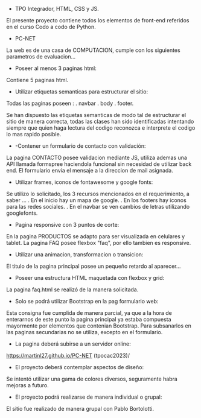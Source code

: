 * TPO Integrador, HTML, CSS y JS.

El presente proyecto contiene todos los elementos de front-end referidos en el curso Codo a codo de Python.

* PC-NET

La web es de una casa de COMPUTACION, cumple con los siguientes parametros de evaluacion...

* Poseer al menos 3 paginas html:

Contiene 5 paginas html.

* Utilizar etiquetas semanticas para estructurar el sitio:

Todas las paginas poseen :
. navbar
. body
. footer.

Se han dispuesto las etiquetas semanticas de modo tal de estructurar el sitio de manera correcta,
todas las clases han sido identificadas intentando siempre que quien haga lectura del codigo
reconozca e interprete el codigo lo mas rapido posible.

* -Contener un formulario de contacto con validación:

La pagina CONTACTO posee validacion mediante JS, utiliza ademas una API llamada formspree
haciendola funcional sin necesidad de utilizar back end.
El formulario envia el mensaje a la direccion de mail asignada.


* Utilizar frames, iconos de fontawesome y google fonts:

Se utilizo lo solicitado, los 3 recursos mencionados en el requerimiento, a saber ...
. En el inicio hay un mapa de google.
. En los footers hay iconos para las redes sociales.
. En el navbar se ven cambios de letras utilizando googlefonts.

* Pagina responsive con 3 puntos de corte:

En la pagina PRODUCTOS se adapto para ser visualizada en celulares y tablet.
La pagina FAQ posee flexbox "faq", por ello tambien es responsive.

* Utilizar una animacion, transformacion o transicion:

El titulo de la pagina principal posee un pequeño retardo al aparecer...


* Poseer una estructura HTML maquetada con flexbox y grid:

La pagina faq.html se realizó de la manera solicitada.


* Solo se podrá utilizar Bootstrap en la pag formulario web:

Esta consigna fue cumplida de manera parcial, ya que a la hora de enterarnos de este punto la pagina principal
ya estaba compuesta mayormente por elementos que contenian Bootstrap.
Para subsanarlos en las paginas secundarias no se utiliza, excepto en el formulario.


* La pagina deberá subirse a un servidor online:

https://martinl27.github.io/PC-NET (tpocac2023)/

* El proyecto deberá contemplar aspectos de diseño:

Se intentó utilizar una gama de colores diversos, seguramente habra mejoras a futuro.


* El proyecto podrá realizarse de manera individual o grupal:

El sitio fue realizado de manera grupal con Pablo Bortolotti.
